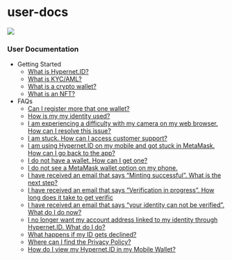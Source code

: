 # user-docs

![](https://hypernet.id/wp-content/uploads/2021/11/hypernet-id-logo-01-1024x251.png)

### User Documentation

* Getting Started
  * [What is Hypernet.ID?](getting-started/what-is-hypernet.id.md)
  * [What is KYC/AML?](getting-started/what-is-kyc-aml.md)
  * [What is a crypto wallet?](getting-started/what-is-a-crypto-wallet.md)
  * [What is an NFT?](getting-started/what-is-an-nft.md)
* FAQs
  * [Can I register more that one wallet?](faqs/can-i-register-more-that-one-wallet.md)
  * [How is my my identity used?](faqs/how-is-my-my-identity-used.md)
  * [I am experiencing a difficulty with my camera on my web browser. How can I resolve this issue?](faqs/i-am-experiencing-a-difficulty-with-my-camera-on-my-web-browser.-how-can-i-resolve-this-issue.md)
  * [I am stuck. How can I access customer support?](faqs/i-am-stuck.-how-can-i-access-customer-support.md)
  * [I am using Hypernet.ID on my mobile and got stuck in MetaMask. How can I go back to the app?](faqs/i-am-using-hypernet.id-on-my-mobile-and-got-stuck-in-metamask.-how-can-i-go-back-to-the-app.md)
  * [I do not have a wallet. How can I get one?](faqs/i-do-not-have-a-wallet.-how-can-i-get-one.md)
  * [I do not see a MetaMask wallet option on my phone.](faqs/i-do-not-see-a-metamask-wallet-option-on-my-phone..md)
  * [I have received an email that says “Minting successful”. What is the next step?](faqs/i-have-received-an-email-that-says-minting-successful-.-what-is-the-next-step.md)
  * [I have received an email that says “Verification in progress”. How long does it take to get verific](faqs/i-have-received-an-email-that-says-verification-in-progress-.-how-long-does-it-take-to-get-verific.md)
  * [I have received an email that says “your identity can not be verified”. What do I do now?](faqs/i-have-received-an-email-that-says-your-identity-can-not-be-verified-.-what-do-i-do-now.md)
  * [I no longer want my account address linked to my identity through Hypernet.ID. What do I do?](faqs/i-no-longer-want-my-account-address-linked-to-my-identity-through-hypernet.id.-what-do-i-do.md)
  * [What happens if my ID gets declined?](faqs/what-happens-if-my-id-gets-declined.md)
  * [Where can I find the Privacy Policy?](faqs/where-can-i-find-the-privacy-policy.md)
  * [How do I view my Hypernet.ID in my Mobile Wallet?](faqs/how-to-import-id-into-mobile-wallet.md)
